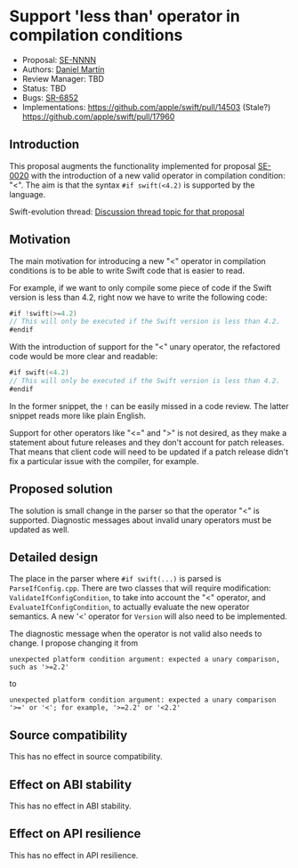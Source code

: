 # Support 'less than' operator in compilation conditions

* Proposal: [SE-NNNN](NNNN-ifswift-lessthan-operator.md)
* Authors: [Daniel Martín](https://github.com/danielmartin)
* Review Manager: TBD
* Status: TBD
* Bugs: [SR-6852](https://bugs.swift.org/browse/SR-6852)
* Implementations: https://github.com/apple/swift/pull/14503 (Stale?)
  https://github.com/apple/swift/pull/17960

## Introduction

This proposal augments the functionality implemented for proposal
[SE-0020](https://github.com/apple/swift-evolution/blob/master/proposals/0020-if-swift-version.md)
with the introduction of a new valid operator in compilation
condition: "<". The aim is that the syntax `#if swift(<4.2)` is
supported by the language.

Swift-evolution thread: [Discussion thread topic for that proposal](https://forums.swift.org/t/support-for-more-operators-in-if-swift-build-configuration-option/14343)

## Motivation

The main motivation for introducing a new "<" operator in compilation
conditions is to be able to write Swift code that is easier to read.

For example, if we want to only compile some piece of code if the
Swift version is less than 4.2, right now we have to write the following
code:

```swift
#if !swift(>=4.2)
// This will only be executed if the Swift version is less than 4.2.
#endif
```

With the introduction of support for the "<" unary operator, the
refactored code would be more clear and readable:

```swift
#if swift(<4.2)
// This will only be executed if the Swift version is less than 4.2.
#endif
```

In the former snippet, the `!` can be easily missed in a code
review. The latter snippet reads more like plain English.

Support for other operators like "<=" and ">" is not desired, as they
make a statement about future releases and they don't account for
patch releases. That means that client code will need to be updated if
a patch release didn't fix a particular issue with the compiler, for
example.

## Proposed solution

The solution is small change in the parser so that the operator "<" is
supported. Diagnostic messages about invalid unary operators must be
updated as well.

## Detailed design

The place in the parser where `#if swift(...)` is parsed is
`ParseIfConfig.cpp`. There are two classes that will require
modification: `ValidateIfConfigCondition`, to take into account the
"<" operator, and `EvaluateIfConfigCondition`, to actually evaluate
the new operator semantics. A new '<' operator for `Version` will also
need to be implemented.

The diagnostic message when the operator is not valid also needs to
change. I propose changing it from

```
unexpected platform condition argument: expected a unary comparison, such as '>=2.2'
```

to

```
unexpected platform condition argument: expected a unary comparison '>=' or '<'; for example, '>=2.2' or '<2.2'
```

## Source compatibility

This has no effect in source compatibility.

## Effect on ABI stability

This has no effect in ABI stability.

## Effect on API resilience

This has no effect in API resilience.
